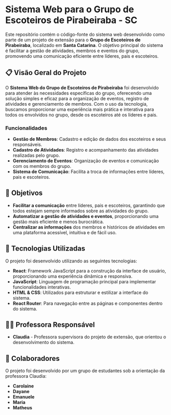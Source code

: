 # Sistema Web para o Grupo de Escoteiros de Pirabeiraba - SC

Este repositório contém o código-fonte do sistema web desenvolvido como parte de um projeto de extensão para o **Grupo de Escoteiros de Pirabeiraba**, localizado em **Santa Catarina**. O objetivo principal do sistema é facilitar a gestão de atividades, membros e eventos do grupo, promovendo uma comunicação eficiente entre líderes, pais e escoteiros.

## 📋 Visão Geral do Projeto

O **Sistema Web do Grupo de Escoteiros de Pirabeiraba** foi desenvolvido para atender às necessidades específicas do grupo, oferecendo uma solução simples e eficaz para a organização de eventos, registro de atividades e gerenciamento de membros. Com o uso da tecnologia, buscamos proporcionar uma experiência mais prática e interativa para todos os envolvidos no grupo, desde os escoteiros até os líderes e pais.

### Funcionalidades

- **Gestão de Membros**: Cadastro e edição de dados dos escoteiros e seus responsáveis.
- **Cadastro de Atividades**: Registro e acompanhamento das atividades realizadas pelo grupo.
- **Gerenciamento de Eventos**: Organização de eventos e comunicação com os membros do grupo.
- **Sistema de Comunicação**: Facilita a troca de informações entre líderes, pais e escoteiros.

## 🎯 Objetivos

- **Facilitar a comunicação** entre líderes, pais e escoteiros, garantindo que todos estejam sempre informados sobre as atividades do grupo.
- **Automatizar a gestão de atividades e eventos**, proporcionando uma gestão mais eficiente e menos burocrática.
- **Centralizar as informações** dos membros e históricos de atividades em uma plataforma acessível, intuitiva e de fácil uso.

## 🚀 Tecnologias Utilizadas

O projeto foi desenvolvido utilizando as seguintes tecnologias:

- **React**: Framework JavaScript para a construção da interface de usuário, proporcionando uma experiência dinâmica e responsiva.
- **JavaScript**: Linguagem de programação principal para implementar funcionalidades interativas.
- **HTML & CSS**: Utilizados para estruturar e estilizar a interface do sistema.
- **React Router**: Para navegação entre as páginas e componentes dentro do sistema.

## 🧑‍🏫 Professora Responsável

- **Claudia** - Professora supervisora do projeto de extensão, que orientou o desenvolvimento do sistema.

## 🤝 Colaboradores

O projeto foi desenvolvido por um grupo de estudantes sob a orientação da professora Claudia:

- **Carolaine**
- **Dayane**
- **Emanuele**
- **Maria**
- **Matheus**
